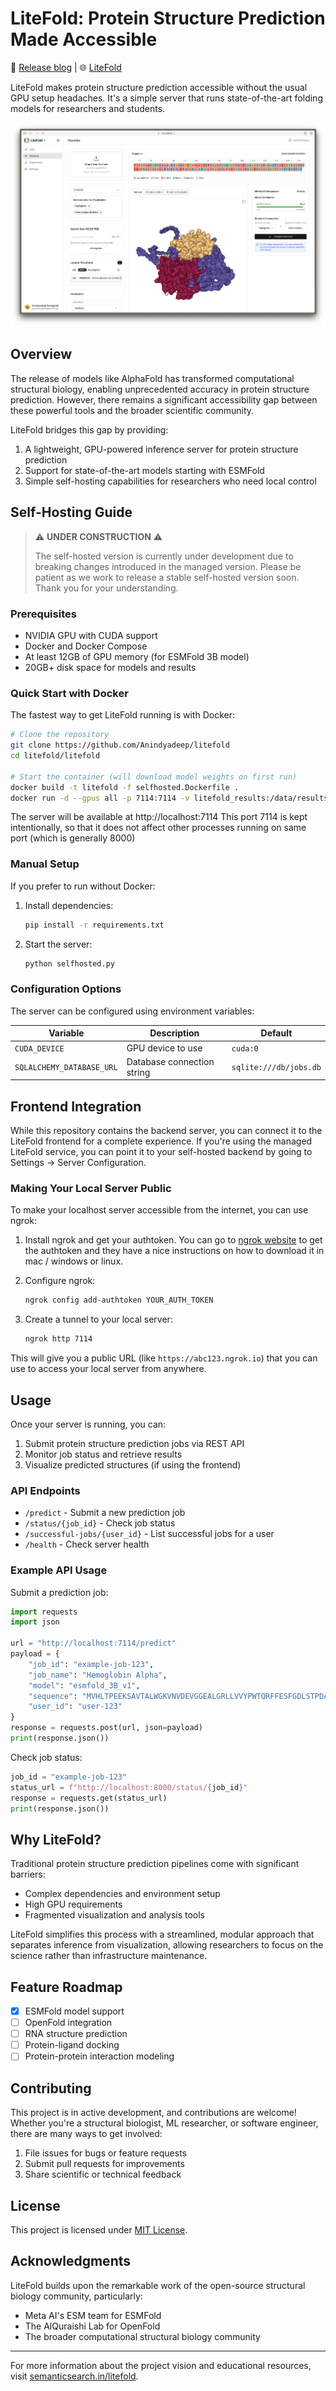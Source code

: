 # LiteFold: Protein Structure Prediction Made Accessible

📝 [Release blog](https://copper-jasper-ae1.notion.site/LiteFold-Folding-experiments-just-got-more-accessible-1d976f0a4c3980f5bc81c82f543330b9) | 🌐 [LiteFold](https://litefold.vercel.app/)

LiteFold makes protein structure prediction accessible without the usual GPU setup headaches. It's a simple server that runs state-of-the-art folding models for researchers and students.

![LiteFold Visualization Interface](assets/image.png)

## Overview

The release of models like AlphaFold has transformed computational structural biology, enabling unprecedented accuracy in protein structure prediction. However, there remains a significant accessibility gap between these powerful tools and the broader scientific community.

LiteFold bridges this gap by providing:

1. A lightweight, GPU-powered inference server for protein structure prediction
2. Support for state-of-the-art models starting with ESMFold
3. Simple self-hosting capabilities for researchers who need local control

## Self-Hosting Guide

> ⚠️ **UNDER CONSTRUCTION** ⚠️
>
> The self-hosted version is currently under development due to breaking changes introduced in the managed version. Please be patient as we work to release a stable self-hosted version soon. Thank you for your understanding.

### Prerequisites

- NVIDIA GPU with CUDA support
- Docker and Docker Compose
- At least 12GB of GPU memory (for ESMFold 3B model)
- 20GB+ disk space for models and results

### Quick Start with Docker

The fastest way to get LiteFold running is with Docker:

```bash
# Clone the repository
git clone https://github.com/Anindyadeep/litefold
cd litefold/litefold

# Start the container (will download model weights on first run)
docker build -t litefold -f selfhosted.Dockerfile .
docker run -d --gpus all -p 7114:7114 -v litefold_results:/data/results -v litefold_db:/data/db litefold
```

The server will be available at http://localhost:7114
This port 7114 is kept intentionally, so that it does not affect other processes running on same port (which is generally 8000)

### Manual Setup

If you prefer to run without Docker:

1. Install dependencies:

   ```bash
   pip install -r requirements.txt
   ```

2. Start the server:
   ```bash
   python selfhosted.py
   ```

### Configuration Options

The server can be configured using environment variables:

| Variable                  | Description                | Default                |
| ------------------------- | -------------------------- | ---------------------- |
| `CUDA_DEVICE`             | GPU device to use          | `cuda:0`               |
| `SQLALCHEMY_DATABASE_URL` | Database connection string | `sqlite:///db/jobs.db` |

## Frontend Integration

While this repository contains the backend server, you can connect it to the LiteFold frontend for a complete experience. If you're using the managed LiteFold service, you can point it to your self-hosted backend by going to Settings → Server Configuration.

### Making Your Local Server Public

To make your localhost server accessible from the internet, you can use ngrok:

1. Install ngrok and get your authtoken. You can go to [ngrok website](https://ngrok.com/) to get the authtoken and they have a nice instructions on how to download it in mac / windows or linux.

2. Configure ngrok:

   ```bash
   ngrok config add-authtoken YOUR_AUTH_TOKEN
   ```

3. Create a tunnel to your local server:
   ```bash
   ngrok http 7114
   ```

This will give you a public URL (like `https://abc123.ngrok.io`) that you can use to access your local server from anywhere.

## Usage

Once your server is running, you can:

1. Submit protein structure prediction jobs via REST API
2. Monitor job status and retrieve results
3. Visualize predicted structures (if using the frontend)

### API Endpoints

- `/predict` - Submit a new prediction job
- `/status/{job_id}` - Check job status
- `/successful-jobs/{user_id}` - List successful jobs for a user
- `/health` - Check server health

### Example API Usage

Submit a prediction job:

```python
import requests
import json

url = "http://localhost:7114/predict"
payload = {
    "job_id": "example-job-123",
    "job_name": "Hemoglobin Alpha",
    "model": "esmfold_3B_v1",
    "sequence": "MVHLTPEEKSAVTALWGKVNVDEVGGEALGRLLVVYPWTQRFFESFGDLSTPDAVMGNPKVKAHGKKVLGAFSDGLAHLDNLKGTFATLSELHCDKLHVDPENFRLLGNVLVCVLAHHFGKEFTPPVQAAYQKVVAGVANALAHKYH",
    "user_id": "user-123"
}
response = requests.post(url, json=payload)
print(response.json())
```

Check job status:

```python
job_id = "example-job-123"
status_url = f"http://localhost:8000/status/{job_id}"
response = requests.get(status_url)
print(response.json())
```

## Why LiteFold?

Traditional protein structure prediction pipelines come with significant barriers:

- Complex dependencies and environment setup
- High GPU requirements
- Fragmented visualization and analysis tools

LiteFold simplifies this process with a streamlined, modular approach that separates inference from visualization, allowing researchers to focus on the science rather than infrastructure maintenance.

## Feature Roadmap

- [x] ESMFold model support
- [ ] OpenFold integration
- [ ] RNA structure prediction
- [ ] Protein-ligand docking
- [ ] Protein-protein interaction modeling

## Contributing

This project is in active development, and contributions are welcome! Whether you're a structural biologist, ML researcher, or software engineer, there are many ways to get involved:

1. File issues for bugs or feature requests
2. Submit pull requests for improvements
3. Share scientific or technical feedback

## License

This project is licensed under [MIT License](LICENSE).

## Acknowledgments

LiteFold builds upon the remarkable work of the open-source structural biology community, particularly:

- Meta AI's ESM team for ESMFold
- The AlQuraishi Lab for OpenFold
- The broader computational structural biology community

---

For more information about the project vision and educational resources, visit [semanticsearch.in/litefold](https://www.semanticsearch.in/litefold).
